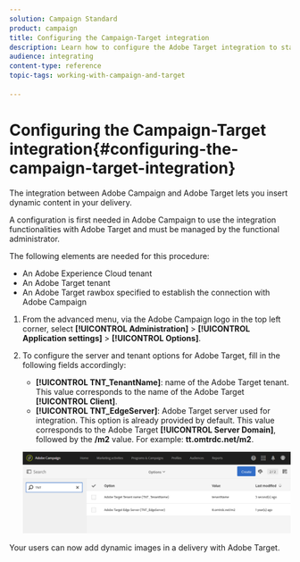 ```yaml
---
solution: Campaign Standard
product: campaign
title: Configuring the Campaign-Target integration
description: Learn how to configure the Adobe Target integration to start using dynamic content in Adobe Campaign.
audience: integrating
content-type: reference
topic-tags: working-with-campaign-and-target

---
```


# Configuring the Campaign-Target integration{#configuring-the-campaign-target-integration}

The integration between Adobe Campaign and Adobe Target lets you insert dynamic content in your delivery.

A configuration is first needed in Adobe Campaign to use the integration functionalities with Adobe Target and must be managed by the functional administrator.

The following elements are needed for this procedure:

* An Adobe Experience Cloud tenant
* An Adobe Target tenant
* An Adobe Target rawbox specified to establish the connection with Adobe Campaign

1. From the advanced menu, via the Adobe Campaign logo in the top left corner, select **[!UICONTROL Administration]** > **[!UICONTROL Application settings]** > **[!UICONTROL Options]**.
1. To configure the server and tenant options for Adobe Target, fill in the following fields accordingly:

    * **[!UICONTROL TNT_TenantName]**: name of the Adobe Target tenant. This value corresponds to the name of the Adobe Target **[!UICONTROL Client]**.
    * **[!UICONTROL TNT_EdgeServer]**: Adobe Target server used for integration. This option is already provided by default. This value corresponds to the Adobe Target **[!UICONTROL Server Domain]**, followed by the **/m2** value. For example: **tt.omtrdc.net/m2**.

   ![](assets/tar_options.png)

Your users can now add dynamic images in a delivery with Adobe Target.
